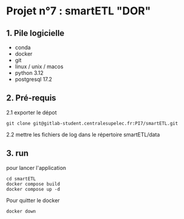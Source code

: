 # Projet n°7 : smartETL "DOR"

## 1. Pile logicielle 

- conda
- docker 
- git
- linux / unix / macos 
- python 3.12
- postgresql 17.2

## 2. Pré-requis 

2.1 exporter le dépot 
```
git clone git@gitlab-student.centralesupelec.fr:PI7/smartETL.git
```

2.2 mettre les fichiers de log dans le répertoire smartETL/data


## 3. run

 pour lancer l'application
```
cd smartETL
docker compose build
docker compose up -d 
```

Pour quitter le docker 

```
docker down
```
